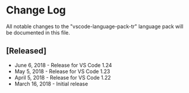 # Change Log
All notable changes to the "vscode-language-pack-tr" language pack will be documented in this file.

## [Released]
* June 6, 2018 - Release for VS Code 1.24
* May 5, 2018  - Release for VS Code 1.23
* April 5, 2018 - Release for VS Code 1.22
* March 16, 2018 - Initial release